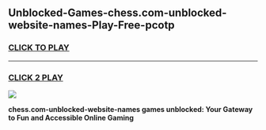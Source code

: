 
## Unblocked-Games-chess.com-unblocked-website-names-Play-Free-pcotp
<h3>
<a href="https://premium76.site?title=chess.com-unblocked-website-names&ref=18A1">CLICK TO PLAY</a></h3>
<hr>

<h3>
<a href="https://premium76.site?title=chess.com-unblocked-website-names&ref=18A1">CLICK 2 PLAY</a>
  
</h3>

<a href="https://premium76.site?title=chess.com-unblocked-website-names&ref=18A1"><img src="https://clearcache.store/games.png"></a>


**chess.com-unblocked-website-names games unblocked: Your Gateway to Fun and Accessible Online Gaming**
